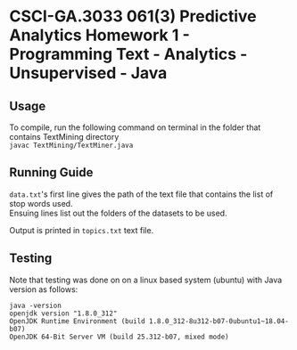 # CSCI-GA.3033 061(3) Predictive Analytics Homework 1 - Programming Text - Analytics - Unsupervised - Java

## Usage  
To compile, run the following command on terminal in the folder that contains TextMining directory  
```javac TextMining/TextMiner.java```

## Running Guide
```data.txt```'s first line gives the path of the text file that contains the list of stop words used.  
Ensuing lines list out the folders of the datasets to be used.

Output is printed in ```topics.txt``` text file.

## Testing
Note that testing was done on on a linux based system (ubuntu) with Java version as follows:
```
java -version
openjdk version "1.8.0_312"
OpenJDK Runtime Environment (build 1.8.0_312-8u312-b07-0ubuntu1~18.04-b07)
OpenJDK 64-Bit Server VM (build 25.312-b07, mixed mode)
```